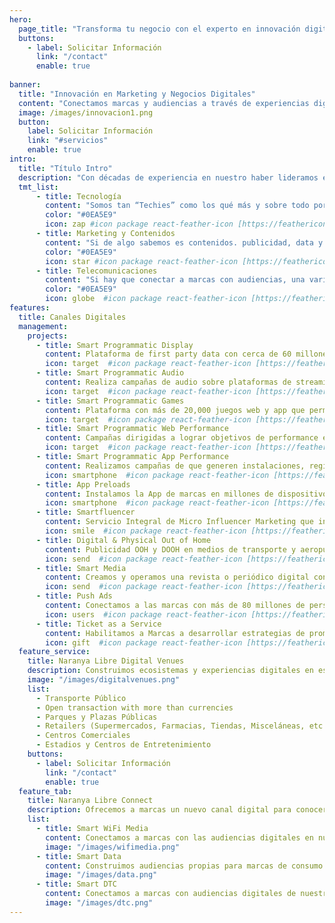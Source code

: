 ```yaml
---
hero:
  page_title: "Transforma tu negocio con el experto en innovación digital y tecnología en México."
  buttons:
    - label: Solicitar Información
      link: "/contact"
      enable: true
 
banner:
  title: "Innovación en Marketing y Negocios Digitales"
  content: "Conectamos marcas y audiencias a través de experiencias digitales excepcionales que no solo conectan, sino que también cautivan a nuestra audiencia."
  image: /images/innovacion1.png
  button:
    label: Solicitar Información
    link: "#servicios"
    enable: true
intro:
  title: "Título Intro"
  description: "Con décadas de experiencia en nuestro haber lideramos el camino en la innovación digital, fusionando la Tecnología, el Marketing y las Telecomunicaciones (TMT) para crear soluciones que impulsan el éxito empresarial."
  tmt_list:
      - title: Tecnología
        content: "Somos tan “Techies” como los qué más y sobre todo porque nos ha tocado innovar desde antes que existiera el Internet y los teléfonos móviles hasta la Inteligencia Artificial y el Internet de las Cosas"
        color: "#0EA5E9"
        icon: zap #icon package react-feather-icon [https://feathericons.com]
      - title: Marketing y Contenidos
        content: "Si de algo sabemos es contenidos. publicidad, data y comunicación. Creamos el primer sitio de Internet en México hace casi 30 años, vendimos la primera campaña de publicidad digital a fines de los 90s y hemos seguido creando campañas de publicidad en todas las plataformas digitales que han ido surgiendo a través de los años, siempre con estrategia y creatividad enfocada a los resultados de las marcas."
        color: "#0EA5E9"
        icon: star #icon package react-feather-icon [https://feathericons.com]
      - title: Telecomunicaciones
        content: "Si hay que conectar a marcas con audiencias, una variable básica son las telecomunicaciones. Desde las conexiones vía Dial-up, hasta las redes WiFi y el 5G, pasando por el SMS y el MMS, siempre las hemos integrado como parte de una estrategia de comunicación y de negocio."
        color: "#0EA5E9"
        icon: globe  #icon package react-feather-icon [https://feathericons.com]
features:
  title: Canales Digitales
  management:
    projects:
      - title: Smart Programmatic Display
        content: Plataforma de first party data con cerca de 60 millones de usuarios hiper-perfilados.
        icon: target  #icon package react-feather-icon [https://feathericons.com/]
      - title: Smart Programmatic Audio
        content: Realiza campañas de audio sobre plataformas de streaming o radio a más de 225 millones de impresiones al mes y 20 millones de oyentes únicos.
        icon: target  #icon package react-feather-icon [https://feathericons.com/]
      - title: Smart Programmatic Games
        content: Plataforma con más de 20,000 juegos web y app que permite impactar usuarios perfilados en momentos clave.
        icon: target  #icon package react-feather-icon [https://feathericons.com/]
      - title: Smart Programmatic Web Performance
        content: Campañas dirigidas a lograr objetivos de performance en sitios web como son leads, cuestionarios, etc optimizando el tráfico a los 60 millones de usuarios.
        icon: target  #icon package react-feather-icon [https://feathericons.com/]
      - title: Smart Programmatic App Performance
        content: Realizamos campañas de que generen instalaciones, registros, compras o cualquier otro evento dentro de la App de una marca.
        icon: smartphone  #icon package react-feather-icon [https://feathericons.com/]
      - title: App Preloads
        content: Instalamos la App de marcas en millones de dispositivos móviles nuevos ¡automáticamente y sin fricción!
        icon: smartphone  #icon package react-feather-icon [https://feathericons.com/]
      - title: Smartfluencer
        content: Servicio Integral de Micro Influencer Marketing que incluye Encontrar con nuestra plataforma de AI a los micro Influencers adecuados al perfil deseado, el Gestionar administrativa y legalmente a los micro Influencers, Producir los contenidos, Medir los resultados y Optimizar las campañas.
        icon: smile  #icon package react-feather-icon [https://feathericons.com/]
      - title: Digital & Physical Out of Home
        content: Publicidad OOH y DOOH en medios de transporte y aeropuertos para lograr impactar a una audiencia masiva y cautiva con largos tiempos de exposición.
        icon: send  #icon package react-feather-icon [https://feathericons.com/]
      - title: Smart Media
        content: Creamos y operamos una revista o periódico digital con contenido de nicho para las marcas y lo conectamos con audiencias relevantes a nivel nacional y todo bajo la línea editorial de la propia marca
        icon: send  #icon package react-feather-icon [https://feathericons.com/]
      - title: Push Ads
        content: Conectamos a las marcas con más de 80 millones de personas a las que impactamos con comunicación directa e instantánea en su teléfono móvil con el 100% de visibilidad
        icon: users  #icon package react-feather-icon [https://feathericons.com/]
      - title: Ticket as a Service
        content: Habilitamos a Marcas a desarrollar estrategias de promoción y lealtad premiando a sus clientes con boletos digitales de sorteos diseñado a la medida para la marca así como boletos de diferentes servicios. 
        icon: gift  #icon package react-feather-icon [https://feathericons.com/]
  feature_service:
    title: Naranya Libre Digital Venues
    description: Construimos ecosistemas y experiencias digitales en espacios físicos en
    image: "/images/digitalvenues.png"
    list:
      - Transporte Público
      - Open transaction with more than currencies
      - Parques y Plazas Públicas
      - Retailers (Supermercados, Farmacias, Tiendas, Misceláneas, etc.)
      - Centros Comerciales
      - Estadios y Centros de Entretenimiento
    buttons:
      - label: Solicitar Información
        link: "/contact"
        enable: true
  feature_tab:
    title: Naranya Libre Connect
    description: Ofrecemos a marcas un nuevo canal digital para conocer e interactuar con audiencias
    list:
      - title: Smart WiFi Media
        content: Conectamos a marcas con las audiencias digitales en nuestras Redes WiFi disponibles en Venues públicos y privados durante su conexión
        image: "/images/wifimedia.png"
      - title: Smart Data
        content: Construimos audiencias propias para marcas de consumo en base a los datos de nuestras audiencias en nuestras redes WiFi en Venues Públicos
        image: "/images/data.png"
      - title: Smart DTC
        content: Conectamos a marcas con audiencias digitales de nuestras Redes WiFi disponibles en Venues públicos y privados cuando estas ya no están en el venue
        image: "/images/dtc.png"
---
```

